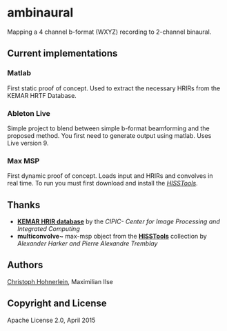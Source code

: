 # ambinaural
Mapping a 4 channel b-format (WXYZ) recording to 2-channel binaural.

## Current implementations

### Matlab
First static proof of concept. Used to extract the necessary HRIRs from the KEMAR HRTF Database.

### Ableton Live
Simple project to blend between simple b-format beamforming and the proposed method. You first need to generate output using matlab. Uses Live version 9.

### Max MSP
First dynamic proof of concept. Loads input and HRIRs and convolves in real time. To run you must first download and install the [*HISSTools*](http://eprints.hud.ac.uk/14897/).

## Thanks
- [**KEMAR HRIR database**](http://interface.cipic.ucdavis.edu/) by the *CIPIC- Center for Image Processing and Integrated Computing*
- **multiconvolve~** max-msp object from the [**HISSTools**](http://eprints.hud.ac.uk/14897/) collection by *Alexander  Harker and Pierre Alexandre Tremblay*

## Authors
[Christoph Hohnerlein](http://chrisclock.com), Maximilian Ilse

## Copyright and License
Apache License 2.0, April 2015